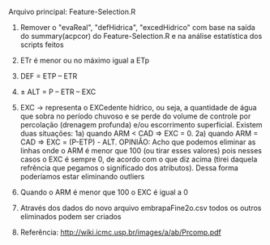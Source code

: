 Arquivo principal: Feature-Selection.R

1. Remover o "evaReal", "defHidrica", "excedHidrico" com base na saída do summary(acpcor) do Feature-Selection.R e na análise estatística dos scripts feitos
2. ETr é menor ou no máximo igual a ETp
3. DEF = ETP – ETR
4. ± ALT = P – ETR – EXC
5. EXC → representa o EXCedente hídrico, ou seja, a quantidade de água que sobra no período chuvoso e se
	perde do volume de controle por percolação (drenagem profunda) e/ou escorrimento superficial. Existem duas
	situações:  1a) quando ARM < CAD ⇒ EXC = 0. 2a) quando ARM = CAD ⇒ EXC = (P-ETP) - ALT.  OPINIÃO: Acho que podemos eliminar as linhas onde o ARM é menor que 100 (ou tirar esses valores) pois nesses casos o EXC é sempre 0, de acordo com o que diz acima (tirei daquela refrência que pegamos o significado dos atributos). Dessa forma poderíamos estar eliminando outliers

6. Quando o ARM é menor que 100 o EXC é igual a 0
7. Através dos dados do novo arquivo embrapaFine2o.csv todos os outros eliminados podem ser criados
8. Referência: http://wiki.icmc.usp.br/images/a/ab/Prcomp.pdf

